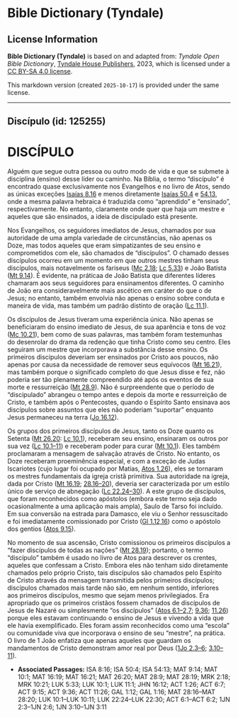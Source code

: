 # Bible Dictionary (Tyndale)

## License Information

**Bible Dictionary (Tyndale)** is based on and adapted from: _Tyndale Open Bible Dictionary_, [Tyndale House Publishers](https://tyndaleopenresources.com/), 2023, which is licensed under a [CC BY-SA 4.0 license](https://creativecommons.org/licenses/by-sa/4.0/legalcode.en).

This markdown version (created `2025-10-17`) is provided under the same license.



--------------------------------

## Discípulo (id: 125255)

DISCÍPULO
=========

Alguém que segue outra pessoa ou outro modo de vida e que se submete à disciplina (ensino) desse líder ou caminho. Na Bíblia, o termo “discípulo” é encontrado quase exclusivamente nos Evangelhos e no livro de Atos, sendo as únicas exceções [Isaías 8\.16](https://ref.ly/Isa8:16) e menos diretamente [Isaías 50\.4](https://ref.ly/Isa50:4) e [54\.13](https://ref.ly/Isa54:13), onde a mesma palavra hebraica é traduzida como “aprendido” e “ensinado”, respectivamente. No entanto, claramente onde quer que haja um mestre e aqueles que são ensinados, a ideia de discipulado está presente.

Nos Evangelhos, os seguidores imediatos de Jesus, chamados por sua autoridade de uma ampla variedade de circunstâncias, não apenas os Doze, mas todos aqueles que eram simpatizantes de seu ensino e comprometidos com ele, são chamados de “discípulos”. O chamado desses discípulos ocorreu em um momento em que outros mestres tinham seus discípulos, mais notavelmente os fariseus ([Mc 2\.18](https://ref.ly/Mark2:18); [Lc 5\.33](https://ref.ly/Luke5:33)) e João Batista ([Mt 9\.14](https://ref.ly/Matt9:14)). É evidente, na práticaa de João Batista que diferentes líderes chamaram aos seus seguidores para ensinamentos diferentes. O caminho de João era consideravelmente mais ascético em caráter do que o de Jesus; no entanto, também envolvia não apenas o ensino sobre conduta e maneira de vida, mas também um padrão distinto de oração ([Lc 11\.1](https://ref.ly/Luke11:1)).

Os discípulos de Jesus tiveram uma experiência única. Não apenas se beneficiaram do ensino imediato de Jesus, de sua aparência e tons de voz ([Mc 10\.21](https://ref.ly/Mark10:21)), bem como de suas palavras, mas também foram testemunhas do desenrolar do drama da redenção que tinha Cristo como seu centro. Eles seguiram um mestre que incorporava a substância desse ensino. Os primeiros discípulos deveriam ser ensinados por Cristo aos poucos, não apenas por causa da necessidade de remover seus equívocos ([Mt 16\.21](https://ref.ly/Matt16:21)), mas também porque o significado completo do que Jesus disse e fez, não poderia ser tão plenamente compreendido até após os eventos de sua morte e ressurreição ([Mt 28\.9](https://ref.ly/Matt28:9)). Não é surpreendente que o período de “discipulado” abrangeu o tempo antes e depois da morte e ressurreição de Cristo, e também após o Pentecostes, quando o Espírito Santo ensinava aos discípulos sobre assuntos que eles não poderiam “suportar” enquanto Jesus permaneceu na terra ([Jo 16\.12](https://ref.ly/John16:12)).

Os grupos dos primeiros discípulos de Jesus, tanto os Doze quanto os Setenta ([Mt 26\.20](https://ref.ly/Matt26:20): [Lc 10\.1](https://ref.ly/Luke10:1)), receberam seu ensino, ensinaram os outros por sua vez ([Lc 10\.1–11](https://ref.ly/Luke10:1-Luke10:11)) e receberam poder para curar ([Mt 10\.1](https://ref.ly/Matt10:1)). Eles também proclamaram a mensagem de salvação através de Cristo. No entanto, os Doze receberam proeminência especial, e com a exceção de Judas Iscariotes (cujo lugar foi ocupado por Matias, [Atos 1\.26](https://ref.ly/Acts1:26)), eles se tornaram os mestres fundamentais da igreja cristã primitiva. Sua autoridade na igreja, dada por Cristo ([Mt 16\.19](https://ref.ly/Matt16:19); [28\.16–20](https://ref.ly/Matt28:16-Matt28:20)), deveria ser caracterizada por um estilo único de serviço de abnegação ([Lc 22\.24–30](https://ref.ly/Luke22:24-Luke22:30)). A este grupo de discípulos, que foram reconhecidos como apóstolos (embora este termo seja dado ocasionalmente a uma aplicação mais ampla), Saulo de Tarso foi incluído. Em sua conversão na estrada para Damasco, ele viu o Senhor ressuscitado e foi imediatamente comissionado por Cristo ([Gl 1\.12,16](https://ref.ly/Gal1:12)) como o apóstolo dos gentios ([Atos 9\.15](https://ref.ly/Acts9:15)).

No momento de sua ascensão, Cristo comissionou os primeiros discípulos a “fazer discípulos de todas as nações” ([Mt 28\.19](https://ref.ly/Matt28:19)); portanto, o termo “discípulo” também é usado no livro de Atos para descrever os crentes, aqueles que confessam a Cristo. Embora eles não tenham sido diretamente chamados pelo próprio Cristo, tais discípulos são chamados pelo Espírito de Cristo através da mensagem transmitida pelos primeiros discípulos; discípulos chamados mais tarde não são, em nenhum sentido, inferiores aos primeiros discípulos, mesmo que sejam menos privilegiados. Era apropriado que os primeiros cristãos fossem chamados de discípulos de Jesus de Nazaré ou simplesmente “os discípulos” ([Atos 6\.1–2,7](https://ref.ly/Acts6:1-Acts6:2); [9\.36](https://ref.ly/Acts9:36); [11\.26](https://ref.ly/Acts11:26)) porque eles estavam continuando o ensino de Jesus e vivendo a vida que ele havia exemplificado. Eles foram assim reconhecidos como uma “escola” ou comunidade viva que incorporava o ensino de seu “mestre”, na prática. O livro de 1 João enfatiza que apenas aqueles que guardam os mandamentos de Cristo demonstram amor real por Deus ([1Jo 2\.3–6](https://ref.ly/1John2:3-1John2:6); [3\.10–11](https://ref.ly/1John3:10-1John3:11)).

* **Associated Passages:** ISA 8:16; ISA 50:4; ISA 54:13; MAT 9:14; MAT 10:1; MAT 16:19; MAT 16:21; MAT 26:20; MAT 28:9; MAT 28:19; MRK 2:18; MRK 10:21; LUK 5:33; LUK 10:1; LUK 11:1; JHN 16:12; ACT 1:26; ACT 6:7; ACT 9:15; ACT 9:36; ACT 11:26; GAL 1:12; GAL 1:16; MAT 28:16–MAT 28:20; LUK 10:1–LUK 10:11; LUK 22:24–LUK 22:30; ACT 6:1–ACT 6:2; 1JN 2:3–1JN 2:6; 1JN 3:10–1JN 3:11

